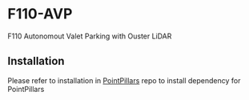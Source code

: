 # F110-AVP
F110 Autonomout Valet Parking with Ouster LiDAR

## Installation

Please refer to installation in [PointPillars](https://github.com/nutonomy/second.pytorch) repo to install dependency for PointPillars 
